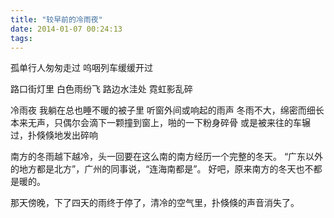 ```yaml
---
title: "较早前的冷雨夜"
date: 2014-01-07 00:24:13
tags:
---
```


孤单行人匆匆走过 呜咽列车缓缓开过

路口街灯里 白色雨纷飞 路边水洼处 霓虹影乱碎

冷雨夜 我躺在总也睡不暖的被子里 听窗外间或响起的雨声 冬雨不大，绵密而细长 本来无声，只偶尔会滴下一颗撞到窗上，啪的一下粉身碎骨 或是被来往的车辗过，扑倏倏地发出碎响

南方的冬雨越下越冷，头一回要在这么南的南方经历一个完整的冬天。 “广东以外的地方都是北方”，广州的同事说，“连海南都是”。 好吧，原来南方的冬天也不都是暖的。

那天傍晚，下了四天的雨终于停了，清冷的空气里，扑倏倏的声音消失了。